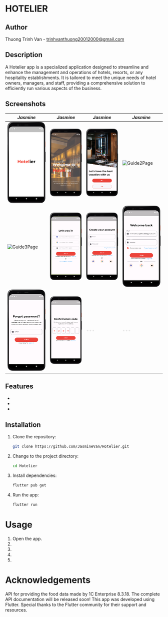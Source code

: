 # HOTELIER

## Author
Thuong Trinh Van - trinhvanthuong20012000@gmail.com

## Description
A Hotelier app is a specialized application designed to streamline and enhance the management and operations of hotels, resorts, or any hospitality establishments. It is tailored to meet the unique needs of hotel owners, managers, and staff, providing a comprehensive solution to efficiently run various aspects of the business.

## Screenshots

*Jasmine* | *Jasmine* | *Jasmine* | *Jasmine*
--- | --- | --- | ---
![IntroPage](IntroPage.png) | ![WelcomePage](WelcomePage.png) | ![Guide1Page](Guide1Page.png) | ![Guide2Page](Guide2Page.png)
![Guide3Page](Guide3Page.png) | ![SignupPage](SignupPage.png) | ![SignupOtherPage](SignupOtherPage.png) | ![LoginPage](LoginPage.png) 
![ForgotPasswordPage](ForgotPasswordPage.png) | ![ConfirmationOTPPage](ConfirmationOTPPage.png) | --- | ---

## Features

- 
- 
- 

## Installation

1. Clone the repository:

   ```bash
   git clone https://github.com/JasmineVan/Hotelier.git

2. Change to the project directory:

   ```bash
   cd Hotelier

3. Install dependencies:

   ```bash
   flutter pub get

4. Run the app:

   ```bash
   flutter run

# Usage
1. Open the app.
2. 
3. 
4. 
5. 

# Acknowledgements
API for providing the food data made by 1C Enterprise 8.3.18. 
The complete API documentation will be released soon!
This app was developed using Flutter.
Special thanks to the Flutter community for their support and resources.

